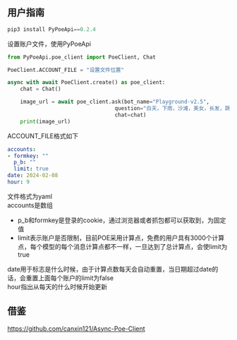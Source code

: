 ## 用户指南

```python
pip3 install PyPoeApi==0.2.4
```

设置账户文件，使用PyPoeApi
```python
from PyPoeApi.poe_client import PoeClient, Chat

PoeClient.ACCOUNT_FILE = "设置文件位置"

async with await PoeClient.create() as poe_client:
    chat = Chat()

    image_url = await poe_client.ask(bot_name="Playground-v2.5",
                                  question="白天，下雨，沙滩，美女，长发，跳舞",
                                  chat=chat)
    print(image_url)

```
ACCOUNT_FILE格式如下
```yaml
accounts:
- formkey: ""
  p_b: ""
  limit: true
date: 2024-02-08
hour: 9
```
文件格式为yaml  
accounts是数组  
- p_b和formkey是登录的cookie，通过浏览器或者抓包都可以获取到，为固定值 
- limit表示账户是否限制，目前POE采用计算点，免费的用户具有3000个计算点，每个模型的每个消息计算点都不一样，一旦达到了总计算点，会使limit为true    

date用于标志是什么时候，由于计算点数每天会自动重置，当日期超过date的话，会重置上面每个账户的limit为false  
hour指出从每天的什么时候开始更新

## 借鉴
https://github.com/canxin121/Async-Poe-Client
